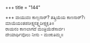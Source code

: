 +++
title = "144"

+++
ವಾಯುವಂ ಕಾಣ್ಬನಾರ್? ತತ್ಕ್ರಿಯೆಯ ಕಾಣನಾರ್?।  
ಮಾಯೆಯಂತಪರೀಕ್ಷ್ಯಸತ್ತ್ವದೀಕ್ಷ್ಯಕೃತಿ॥  
ರಾಯನಂ ಕಾಣಲಾಗದೆ ಮಂತ್ರಿಯೆಡೆಸಾರ್ವ।  
ದೇಯಾರ್ಥಿವೊಲು ನೀನು - ಮಂಕುತಿಮ್ಮ॥  
